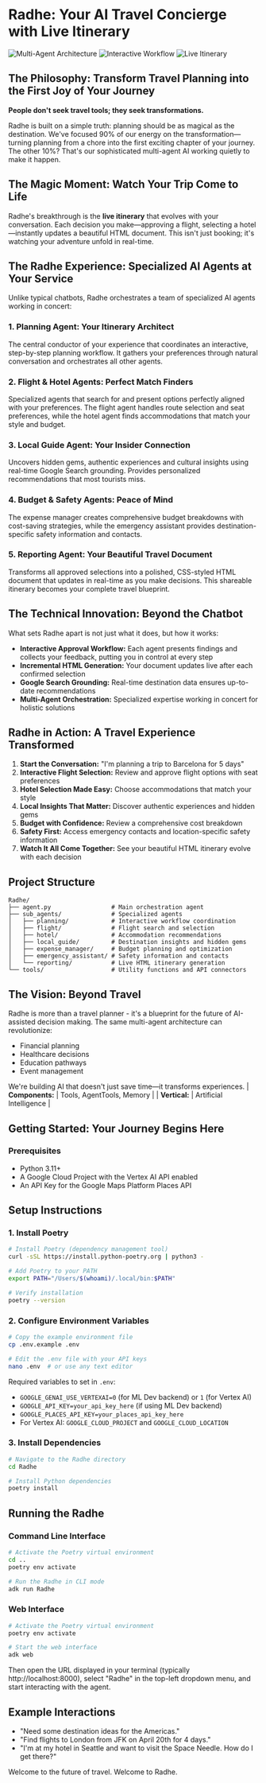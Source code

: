 # Radhe: Your AI Travel Concierge with Live Itinerary

![Multi-Agent Architecture](https://img.shields.io/badge/Architecture-Multi--Agent-green)
![Interactive Workflow](https://img.shields.io/badge/Experience-Interactive-blue)
![Live Itinerary](https://img.shields.io/badge/Feature-Real--Time_HTML-orange)

## The Philosophy: Transform Travel Planning into the First Joy of Your Journey

**People don't seek travel tools; they seek transformations.**

Radhe is built on a simple truth: planning should be as magical as the destination. We've focused 90% of our energy on the transformation—turning planning from a chore into the first exciting chapter of your journey. The other 10%? That's our sophisticated multi-agent AI working quietly to make it happen.

## The Magic Moment: Watch Your Trip Come to Life

Radhe's breakthrough is the **live itinerary** that evolves with your conversation. Each decision you make—approving a flight, selecting a hotel—instantly updates a beautiful HTML document. This isn't just booking; it's watching your adventure unfold in real-time.

## The Radhe Experience: Specialized AI Agents at Your Service

Unlike typical chatbots, Radhe orchestrates a team of specialized AI agents working in concert:

### 1. Planning Agent: Your Itinerary Architect

The central conductor of your experience that coordinates an interactive, step-by-step planning workflow. It gathers your preferences through natural conversation and orchestrates all other agents.

### 2. Flight & Hotel Agents: Perfect Match Finders

Specialized agents that search for and present options perfectly aligned with your preferences. The flight agent handles route selection and seat preferences, while the hotel agent finds accommodations that match your style and budget.

### 3. Local Guide Agent: Your Insider Connection

Uncovers hidden gems, authentic experiences and cultural insights using real-time Google Search grounding. Provides personalized recommendations that most tourists miss.

### 4. Budget & Safety Agents: Peace of Mind

The expense manager creates comprehensive budget breakdowns with cost-saving strategies, while the emergency assistant provides destination-specific safety information and contacts.

### 5. Reporting Agent: Your Beautiful Travel Document

Transforms all approved selections into a polished, CSS-styled HTML document that updates in real-time as you make decisions. This shareable itinerary becomes your complete travel blueprint.

## The Technical Innovation: Beyond the Chatbot

What sets Radhe apart is not just what it does, but how it works:

* **Interactive Approval Workflow:** Each agent presents findings and collects your feedback, putting you in control at every step
* **Incremental HTML Generation:** Your document updates live after each confirmed selection
* **Google Search Grounding:** Real-time destination data ensures up-to-date recommendations
* **Multi-Agent Orchestration:** Specialized expertise working in concert for holistic solutions

## Radhe in Action: A Travel Experience Transformed

1. **Start the Conversation:** "I'm planning a trip to Barcelona for 5 days"
2. **Interactive Flight Selection:** Review and approve flight options with seat preferences
3. **Hotel Selection Made Easy:** Choose accommodations that match your style
4. **Local Insights That Matter:** Discover authentic experiences and hidden gems
5. **Budget with Confidence:** Review a comprehensive cost breakdown
6. **Safety First:** Access emergency contacts and location-specific safety information
7. **Watch It All Come Together:** See your beautiful HTML itinerary evolve with each decision

## Project Structure

```
Radhe/
├── agent.py                 # Main orchestration agent
├── sub_agents/              # Specialized agents
│   ├── planning/            # Interactive workflow coordination
│   ├── flight/              # Flight search and selection
│   ├── hotel/               # Accommodation recommendations
│   ├── local_guide/         # Destination insights and hidden gems
│   ├── expense_manager/     # Budget planning and optimization
│   ├── emergency_assistant/ # Safety information and contacts
│   └── reporting/           # Live HTML itinerary generation
└── tools/                   # Utility functions and API connectors
```

## The Vision: Beyond Travel

Radhe is more than a travel planner - it's a blueprint for the future of AI-assisted decision making. The same multi-agent architecture can revolutionize:

* Financial planning
* Healthcare decisions
* Education pathways
* Event management

We're building AI that doesn't just save time—it transforms experiences.
| **Components:**  | Tools, AgentTools, Memory |
| **Vertical:**  | Artificial Intelligence |

## Getting Started: Your Journey Begins Here

### Prerequisites

- Python 3.11+
- A Google Cloud Project with the Vertex AI API enabled
- An API Key for the Google Maps Platform Places API

## Setup Instructions

### 1. Install Poetry

```bash
# Install Poetry (dependency management tool)
curl -sSL https://install.python-poetry.org | python3 -

# Add Poetry to your PATH
export PATH="/Users/$(whoami)/.local/bin:$PATH"

# Verify installation
poetry --version
```

### 2. Configure Environment Variables

```bash
# Copy the example environment file
cp .env.example .env

# Edit the .env file with your API keys
nano .env  # or use any text editor
```

Required variables to set in `.env`:
- `GOOGLE_GENAI_USE_VERTEXAI=0` (for ML Dev backend) or `1` (for Vertex AI)
- `GOOGLE_API_KEY=your_api_key_here` (if using ML Dev backend)
- `GOOGLE_PLACES_API_KEY=your_places_api_key_here`
- For Vertex AI: `GOOGLE_CLOUD_PROJECT` and `GOOGLE_CLOUD_LOCATION`

### 3. Install Dependencies

```bash
# Navigate to the Radhe directory
cd Radhe

# Install Python dependencies
poetry install
```

## Running the Radhe

### Command Line Interface

```bash
# Activate the Poetry virtual environment
cd ..
poetry env activate

# Run the Radhe in CLI mode
adk run Radhe
```

### Web Interface

```bash
# Activate the Poetry virtual environment
poetry env activate

# Start the web interface
adk web
```

Then open the URL displayed in your terminal (typically http://localhost:8000), select "Radhe" in the top-left dropdown menu, and start interacting with the agent.

## Example Interactions

- "Need some destination ideas for the Americas."
- "Find flights to London from JFK on April 20th for 4 days."
- "I'm at my hotel in Seattle and want to visit the Space Needle. How do I get there?"

Welcome to the future of travel. Welcome to Radhe.
